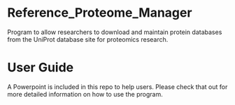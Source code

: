 # Reference_Proteome_Manager
Program to allow researchers to download and maintain protein databases from the UniProt database site for proteomics research.

# User Guide
A Powerpoint is included in this repo to help users. Please check that out for more detailed information on how to use the program.

